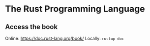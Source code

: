 # The Rust Programming Language

## Access the book
Online: https://doc.rust-lang.org/book/
Locally: `rustup doc`
